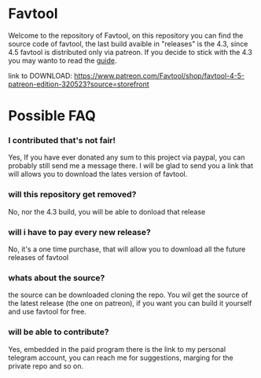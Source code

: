 
# Favtool

Welcome to the repository of Favtool, on this repository you can find the source code of favtool, the last build avaible in "releases" is the 4.3, since 4.5 favtool is distributed only via patreon. If you decide to stick with the 4.3 you may wanto to read the <a href="https://github.com/shy-neon/favtool/blob/main/guide.md">guide</a>.

link to DOWNLOAD: https://www.patreon.com/Favtool/shop/favtool-4-5-patreon-edition-320523?source=storefront

# Possible FAQ

### I contributed that's not fair!
Yes, If you have ever donated any sum to this project via paypal, you can probably still send me a message there. I will be glad to send you a link that will allows you to download the lates version of favtool.

### will this repository get removed?
No, nor the 4.3 build, you will be able to donload that release

### will i have to pay every new release?
No, it's a one time purchase, that will allow you to download all the future releases of favtool

### whats about the source?
the source can be downloaded cloning the repo. You wil get the source of the latest release (the one on patreon), if you want you can build it yourself and use favtool for free.

### will be able to contribute?
Yes, embedded in the paid program there is the link to my personal telegram account, you can reach me for suggestions, marging for the private repo and so on.

